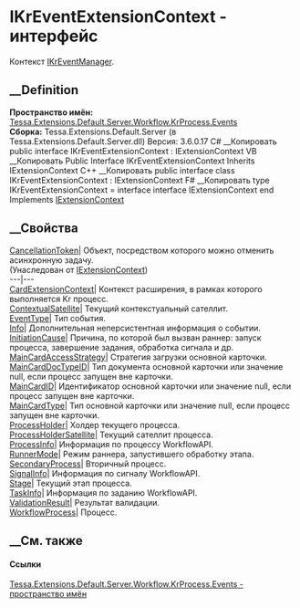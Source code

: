 # IKrEventExtensionContext - интерфейс
Контекст
[IKrEventManager](T_Tessa_Extensions_Default_Server_Workflow_KrProcess_Events_IKrEventManager.htm).
## __Definition
 **Пространство имён:**
[Tessa.Extensions.Default.Server.Workflow.KrProcess.Events](N_Tessa_Extensions_Default_Server_Workflow_KrProcess_Events.htm)  
 **Сборка:** Tessa.Extensions.Default.Server (в
Tessa.Extensions.Default.Server.dll) Версия: 3.6.0.17
C# __Копировать
     public interface IKrEventExtensionContext : IExtensionContext
VB __Копировать
     Public Interface IKrEventExtensionContext
    	Inherits IExtensionContext
C++ __Копировать
     public interface class IKrEventExtensionContext : IExtensionContext
F# __Копировать
     type IKrEventExtensionContext = 
        interface
            interface IExtensionContext
        end
Implements
    [IExtensionContext](T_Tessa_Extensions_IExtensionContext.htm)
##  __Свойства
[CancellationToken](P_Tessa_Extensions_IExtensionContext_CancellationToken.htm)|
Объект, посредством которого можно отменить асинхронную задачу.  
(Унаследован от [IExtensionContext](T_Tessa_Extensions_IExtensionContext.htm))  
---|---  
[CardExtensionContext](P_Tessa_Extensions_Default_Server_Workflow_KrProcess_Events_IKrEventExtensionContext_CardExtensionContext.htm)|
Контекст расширения, в рамках которого выполняется Kr процесс.  
[ContextualSatellite](P_Tessa_Extensions_Default_Server_Workflow_KrProcess_Events_IKrEventExtensionContext_ContextualSatellite.htm)|
Текущий контекстуальный сателлит.  
[EventType](P_Tessa_Extensions_Default_Server_Workflow_KrProcess_Events_IKrEventExtensionContext_EventType.htm)|
Тип события.  
[Info](P_Tessa_Extensions_Default_Server_Workflow_KrProcess_Events_IKrEventExtensionContext_Info.htm)|
Дополнительная неперсистентная информация о событии.  
[InitiationCause](P_Tessa_Extensions_Default_Server_Workflow_KrProcess_Events_IKrEventExtensionContext_InitiationCause.htm)|
Причина, по которой был вызван раннер: запуск процесса, завершение задания,
обработка сигнала и др.  
[MainCardAccessStrategy](P_Tessa_Extensions_Default_Server_Workflow_KrProcess_Events_IKrEventExtensionContext_MainCardAccessStrategy.htm)|
Стратегия загрузки основной карточки.  
[MainCardDocTypeID](P_Tessa_Extensions_Default_Server_Workflow_KrProcess_Events_IKrEventExtensionContext_MainCardDocTypeID.htm)|
Тип документа основной карточки или значение null, если процесс запущен вне
карточки.  
[MainCardID](P_Tessa_Extensions_Default_Server_Workflow_KrProcess_Events_IKrEventExtensionContext_MainCardID.htm)|
Идентификатор основной карточки или значение null, если процесс запущен вне
карточки.  
[MainCardType](P_Tessa_Extensions_Default_Server_Workflow_KrProcess_Events_IKrEventExtensionContext_MainCardType.htm)|
Тип основной карточки или значение null, если процесс запущен вне карточки.  
[ProcessHolder](P_Tessa_Extensions_Default_Server_Workflow_KrProcess_Events_IKrEventExtensionContext_ProcessHolder.htm)|
Холдер текущего процесса.  
[ProcessHolderSatellite](P_Tessa_Extensions_Default_Server_Workflow_KrProcess_Events_IKrEventExtensionContext_ProcessHolderSatellite.htm)|
Текущий сателлит процесса.  
[ProcessInfo](P_Tessa_Extensions_Default_Server_Workflow_KrProcess_Events_IKrEventExtensionContext_ProcessInfo.htm)|
Информация по процессу WorkflowAPI.  
[RunnerMode](P_Tessa_Extensions_Default_Server_Workflow_KrProcess_Events_IKrEventExtensionContext_RunnerMode.htm)|
Режим раннера, запустившего обработку этапа.  
[SecondaryProcess](P_Tessa_Extensions_Default_Server_Workflow_KrProcess_Events_IKrEventExtensionContext_SecondaryProcess.htm)|
Вторичный процесс.  
[SignalInfo](P_Tessa_Extensions_Default_Server_Workflow_KrProcess_Events_IKrEventExtensionContext_SignalInfo.htm)|
Информация по сигналу WorkflowAPI.  
[Stage](P_Tessa_Extensions_Default_Server_Workflow_KrProcess_Events_IKrEventExtensionContext_Stage.htm)|
Текущий этап процесса.  
[TaskInfo](P_Tessa_Extensions_Default_Server_Workflow_KrProcess_Events_IKrEventExtensionContext_TaskInfo.htm)|
Информация по заданию WorkflowAPI.  
[ValidationResult](P_Tessa_Extensions_Default_Server_Workflow_KrProcess_Events_IKrEventExtensionContext_ValidationResult.htm)|
Результат валидации.  
[WorkflowProcess](P_Tessa_Extensions_Default_Server_Workflow_KrProcess_Events_IKrEventExtensionContext_WorkflowProcess.htm)|
Процесс.  
## __См. также
#### Ссылки
[Tessa.Extensions.Default.Server.Workflow.KrProcess.Events - пространство
имён](N_Tessa_Extensions_Default_Server_Workflow_KrProcess_Events.htm)
